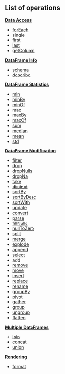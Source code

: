 [//]: # (title: Operations)

## List of operations

**[Data Access](access.md)**
* [forEach](iterate.md#foreach)
* [single](single.md)
* [first](first.md)
* [last](last.md)
* [getColumn](getColumn.md)

**[DataFrame Info](info.md)**
* [schema](schema.md)
* [describe](describe.md)

**[DataFrame Statistics](statistics.md)**
* [min](minmax.md)
* [minBy](minmax.md)
* [minOf](minmax.md)
* [max](minmax.md)
* [maxBy](minmax.md)
* [maxOf](minmax.md)
* [sum](sum.md)
* [median](median.md)
* [mean](mean.md)
* [std](std.md)

**[DataFrame Modification](modify.md)**
* [filter](filter.md)
* [drop](drop.md)
* [dropNulls](dropNulls.md)
* [dropNa](dropNa.md)
* [take](take.md)
* [distinct](distinct.md)
* [sortBy](sort.md)
* [sortByDesc](sort.md)
* [sortWith](sort.md)
* [update](update.md)
* [convert](convert.md)
* [parse](parse.md)
* [fillNulls](fillNulls.md)
* [nullToZero](nullToZero.md)
* [split](split.md)
* [merge](merge.md)
* [explode](explode.md)
* [append](append.md)
* [select](select.md)
* [add](add.md)
* [remove](remove.md)
* [move](move.md)
* [insert](insert.md)
* [replace](replace.md)
* [rename](rename.md)
* [groupBy](groupBy.md)
* [pivot](pivot.md)
* [gather](gather.md)
* [group](group.md)
* [ungroup](ungroup.md)
* [flatten](flatten.md)

**[Multiple DataFrames](multipleDataFrames.md)**
* [join](join.md)
* [concat](concat.md)
* [union](union.md)

**[Rendering](rendering.md)**
* [format](format.md)
